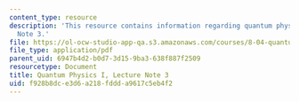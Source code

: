 ```yaml
---
content_type: resource
description: 'This resource contains information regarding quantum physics: Lecture
  Note 3.'
file: https://ol-ocw-studio-app-qa.s3.amazonaws.com/courses/8-04-quantum-physics-i-spring-2016/f928b8dce3d6a218fddda9617c5eb4f2_MIT8_04S16_LecNotes3.pdf
file_type: application/pdf
parent_uid: 6947b4d2-b0d7-3d15-9ba3-638f887f2509
resourcetype: Document
title: Quantum Physics I, Lecture Note 3
uid: f928b8dc-e3d6-a218-fddd-a9617c5eb4f2
---
```

